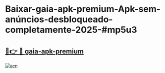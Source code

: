 # Baixar-gaia-apk-premium-Apk-sem-anúncios-desbloqueado-completamente-2025-#mp5u3

# <h2><a href="https://ainizakaria.my?title=gaia-apk-premium&ref=24M">🔗👉 🔴 gaia-apk-premium</a></h2>

[![acn](https://github.com/user-attachments/assets/0f9c940e-d8b0-45ae-aac7-cd30a18b3e1c)](https://ainizakaria.my?title=gaia-apk-premium&ref=24M)

